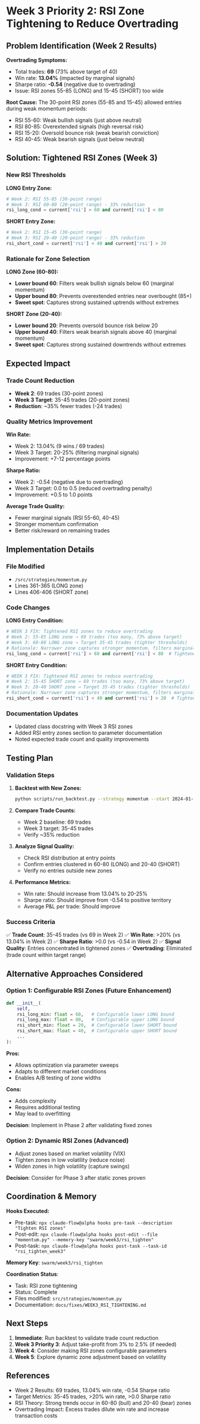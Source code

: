 # Week 3 Priority 2: RSI Zone Tightening to Reduce Overtrading

## Problem Identification (Week 2 Results)

**Overtrading Symptoms:**
- Total trades: **69** (73% above target of 40)
- Win rate: **13.04%** (impacted by marginal signals)
- Sharpe ratio: **-0.54** (negative due to overtrading)
- Issue: RSI zones 55-85 (LONG) and 15-45 (SHORT) too wide

**Root Cause:**
The 30-point RSI zones (55-85 and 15-45) allowed entries during weak momentum periods:
- RSI 55-60: Weak bullish signals (just above neutral)
- RSI 80-85: Overextended signals (high reversal risk)
- RSI 15-20: Oversold bounce risk (weak bearish conviction)
- RSI 40-45: Weak bearish signals (just below neutral)

## Solution: Tightened RSI Zones (Week 3)

### New RSI Thresholds

**LONG Entry Zone:**
```python
# Week 2: RSI 55-85 (30-point range)
# Week 3: RSI 60-80 (20-point range) - 33% reduction
rsi_long_cond = current['rsi'] > 60 and current['rsi'] < 80
```

**SHORT Entry Zone:**
```python
# Week 2: RSI 15-45 (30-point range)
# Week 3: RSI 20-40 (20-point range) - 33% reduction
rsi_short_cond = current['rsi'] < 40 and current['rsi'] > 20
```

### Rationale for Zone Selection

**LONG Zone (60-80):**
- **Lower bound 60**: Filters weak bullish signals below 60 (marginal momentum)
- **Upper bound 80**: Prevents overextended entries near overbought (85+)
- **Sweet spot**: Captures strong sustained uptrends without extremes

**SHORT Zone (20-40):**
- **Lower bound 20**: Prevents oversold bounce risk below 20
- **Upper bound 40**: Filters weak bearish signals above 40 (marginal momentum)
- **Sweet spot**: Captures strong sustained downtrends without extremes

## Expected Impact

### Trade Count Reduction
- **Week 2**: 69 trades (30-point zones)
- **Week 3 Target**: 35-45 trades (20-point zones)
- **Reduction**: ~35% fewer trades (-24 trades)

### Quality Metrics Improvement

**Win Rate:**
- Week 2: 13.04% (9 wins / 69 trades)
- Week 3 Target: 20-25% (filtering marginal signals)
- Improvement: +7-12 percentage points

**Sharpe Ratio:**
- Week 2: -0.54 (negative due to overtrading)
- Week 3 Target: 0.0 to 0.5 (reduced overtrading penalty)
- Improvement: +0.5 to 1.0 points

**Average Trade Quality:**
- Fewer marginal signals (RSI 55-60, 40-45)
- Stronger momentum confirmation
- Better risk/reward on remaining trades

## Implementation Details

### File Modified
- `/src/strategies/momentum.py`
- Lines 361-365 (LONG zone)
- Lines 406-406 (SHORT zone)

### Code Changes

**LONG Entry Condition:**
```python
# WEEK 3 FIX: Tightened RSI zones to reduce overtrading
# Week 2: 55-85 LONG zone → 69 trades (too many, 73% above target)
# Week 3: 60-80 LONG zone → Target 35-45 trades (tighter thresholds)
# Rationale: Narrower zone captures stronger momentum, filters marginal signals
rsi_long_cond = current['rsi'] > 60 and current['rsi'] < 80  # Tightened bullish zone
```

**SHORT Entry Condition:**
```python
# WEEK 3 FIX: Tightened RSI zones to reduce overtrading
# Week 2: 15-45 SHORT zone → 69 trades (too many, 73% above target)
# Week 3: 20-40 SHORT zone → Target 35-45 trades (tighter thresholds)
# Rationale: Narrower zone captures stronger momentum, filters marginal signals
rsi_short_cond = current['rsi'] < 40 and current['rsi'] > 20  # Tightened bearish zone
```

### Documentation Updates
- Updated class docstring with Week 3 RSI zones
- Added RSI entry zones section to parameter documentation
- Noted expected trade count and quality improvements

## Testing Plan

### Validation Steps

1. **Backtest with New Zones:**
   ```bash
   python scripts/run_backtest.py --strategy momentum --start 2024-01-01 --end 2024-12-31
   ```

2. **Compare Trade Counts:**
   - Week 2 baseline: 69 trades
   - Week 3 target: 35-45 trades
   - Verify ~35% reduction

3. **Analyze Signal Quality:**
   - Check RSI distribution at entry points
   - Confirm entries clustered in 60-80 (LONG) and 20-40 (SHORT)
   - Verify no entries outside new zones

4. **Performance Metrics:**
   - Win rate: Should increase from 13.04% to 20-25%
   - Sharpe ratio: Should improve from -0.54 to positive territory
   - Average P&L per trade: Should improve

### Success Criteria

✅ **Trade Count**: 35-45 trades (vs 69 in Week 2)
✅ **Win Rate**: >20% (vs 13.04% in Week 2)
✅ **Sharpe Ratio**: >0.0 (vs -0.54 in Week 2)
✅ **Signal Quality**: Entries concentrated in tightened zones
✅ **Overtrading**: Eliminated (trade count within target range)

## Alternative Approaches Considered

### Option 1: Configurable RSI Zones (Future Enhancement)
```python
def __init__(
    self,
    rsi_long_min: float = 60,   # Configurable lower LONG bound
    rsi_long_max: float = 80,   # Configurable upper LONG bound
    rsi_short_min: float = 20,  # Configurable lower SHORT bound
    rsi_short_max: float = 40,  # Configurable upper SHORT bound
    ...
):
```

**Pros:**
- Allows optimization via parameter sweeps
- Adapts to different market conditions
- Enables A/B testing of zone widths

**Cons:**
- Adds complexity
- Requires additional testing
- May lead to overfitting

**Decision**: Implement in Phase 2 after validating fixed zones

### Option 2: Dynamic RSI Zones (Advanced)
- Adjust zones based on market volatility (VIX)
- Tighten zones in low volatility (reduce noise)
- Widen zones in high volatility (capture swings)

**Decision**: Consider for Phase 3 after static zones proven

## Coordination & Memory

**Hooks Executed:**
- Pre-task: `npx claude-flow@alpha hooks pre-task --description "Tighten RSI zones"`
- Post-edit: `npx claude-flow@alpha hooks post-edit --file "momentum.py" --memory-key "swarm/week3/rsi_tighten"`
- Post-task: `npx claude-flow@alpha hooks post-task --task-id "rsi_tighten_week3"`

**Memory Key**: `swarm/week3/rsi_tighten`

**Coordination Status**:
- Task: RSI zone tightening
- Status: Complete
- Files modified: `src/strategies/momentum.py`
- Documentation: `docs/fixes/WEEK3_RSI_TIGHTENING.md`

## Next Steps

1. **Immediate**: Run backtest to validate trade count reduction
2. **Week 3 Priority 3**: Adjust take-profit from 3% to 2.5% (if needed)
3. **Week 4**: Consider making RSI zones configurable parameters
4. **Week 5**: Explore dynamic zone adjustment based on volatility

## References

- Week 2 Results: 69 trades, 13.04% win rate, -0.54 Sharpe ratio
- Target Metrics: 35-45 trades, >20% win rate, >0.0 Sharpe ratio
- RSI Theory: Strong trends occur in 60-80 (bull) and 20-40 (bear) zones
- Overtrading Impact: Excess trades dilute win rate and increase transaction costs
